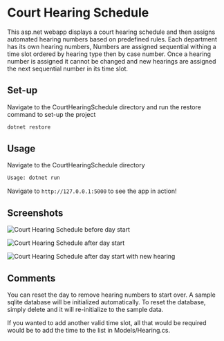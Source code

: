 # Court Hearing Schedule

This asp.net webapp displays a court hearing schedule and then assigns automated hearing numbers based on predefined rules. Each department has its own hearing numbers, Numbers are assigned sequential withing a time slot ordered by hearing type then by case number. Once a hearing number is assigned it cannot be changed and new hearings are assigned the next sequential number in its time slot.

## Set-up

Navigate to the CourtHearingSchedule directory and run the restore command to set-up the project

```bash
dotnet restore
```

## Usage

Navigate to the CourtHearingSchedule directory

```bash
Usage: dotnet run
```

Navigate to `http://127.0.0.1:5000` to see the app in action!

## Screenshots

![Court Hearing Schedule before day start](https://i.imgur.com/8zNo84r.png)

![Court Hearing Schedule after day start](https://i.imgur.com/G8WXgl3.png)

![Court Hearing Schedule after day start with new hearing](https://i.imgur.com/LK4FtXr.png)

## Comments

You can reset the day to remove hearing numbers to start over. A sample sqlite database will be initialized automatically. To reset the database, simply delete and it will re-initialize to the sample data.

If you wanted to add another valid time slot, all that would be required would be to add the time to the list in Models/Hearing.cs.
